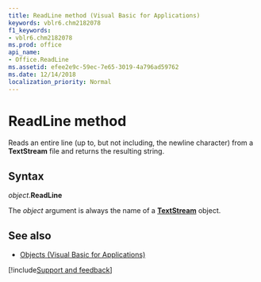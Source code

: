 ```yaml
---
title: ReadLine method (Visual Basic for Applications)
keywords: vblr6.chm2182078
f1_keywords:
- vblr6.chm2182078
ms.prod: office
api_name:
- Office.ReadLine
ms.assetid: efee2e9c-59ec-7e65-3019-4a796ad59762
ms.date: 12/14/2018
localization_priority: Normal
---
```



# ReadLine method

Reads an entire line (up to, but not including, the newline character) from a **TextStream** file and returns the resulting string.

## Syntax

_object_.**ReadLine**

The _object_ argument is always the name of a **[TextStream](textstream-object.md)** object.

## See also

- [Objects (Visual Basic for Applications)](../objects-visual-basic-for-applications.md)

[!include[Support and feedback](~/includes/feedback-boilerplate.md)]
